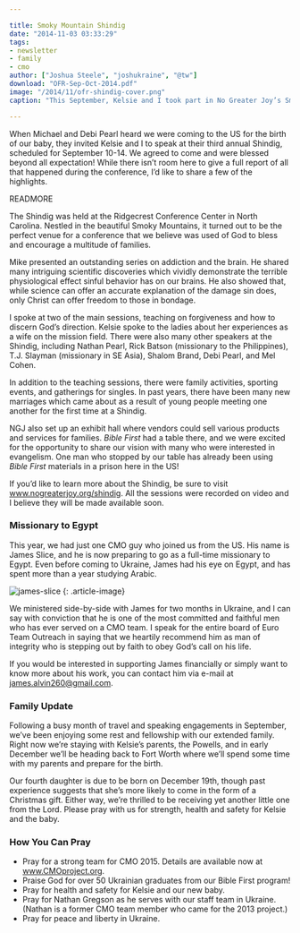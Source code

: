 ```yaml
---

title: Smoky Mountain Shindig
date: "2014-11-03 03:33:29"
tags:
- newsletter
- family
- cmo
author: ["Joshua Steele", "joshukraine", "@tw"]
download: "OFR-Sep-Oct-2014.pdf"
image: "/2014/11/ofr-shindig-cover.png"
caption: "This September, Kelsie and I took part in No Greater Joy’s Smoky Mountain Shindig. Over 2,000 people gathered for an unforgettable conference filled with solid Bible teaching, singing, fellowship, games, and encouragement."

---
```


When Michael and Debi Pearl heard we were coming to the US for the birth of our baby, they invited Kelsie and I to speak at their third annual Shindig, scheduled for September 10-14. We agreed to come and were blessed beyond all expectation! While there isn’t room here to give a full report of all that happened during the conference, I’d like to share a few of the highlights.

READMORE

The Shindig was held at the Ridgecrest Conference Center in North Carolina. Nestled in the beautiful Smoky Mountains, it turned out to be the perfect venue for a conference that we believe was used of God to bless and encourage a multitude of families.

Mike presented an outstanding series on addiction and the brain. He shared many intriguing scientific discoveries which vividly demonstrate the terrible physiological effect sinful behavior has on our brains. He also showed that, while science can offer an accurate explanation of the damage sin does, only Christ can offer freedom to those in bondage.

I spoke at two of the main sessions, teaching on forgiveness and how to discern God’s direction. Kelsie spoke to the ladies about her experiences as a wife on the mission field. There were also many other speakers at the Shindig, including Nathan Pearl, Rick Batson (missionary to the Philippines), T.J. Slayman (missionary in SE Asia), Shalom Brand, Debi Pearl, and Mel Cohen.

In addition to the teaching sessions, there were family activities, sporting events, and gatherings for singles. In past years, there have been many new marriages which came about as a result of young people meeting one another for the first time at a Shindig.

NGJ also set up an exhibit hall where vendors could sell various products and services for families. *Bible First* had a table there, and we were excited for the opportunity to share our vision with many who were interested in evangelism. One man who stopped by our table has already been using *Bible First* materials in a prison here in the US!

If you’d like to learn more about the Shindig, be sure to visit <a href="http://www.nogreaterjoy.org/shindig" target="_blank">www.nogreaterjoy.org/shindig</a>. All the sessions were recorded on video and I believe they will be made available soon.

### Missionary to Egypt

This year, we had just one CMO guy who joined us from the US. His name is James Slice, and he is now preparing to go as a full-time missionary to Egypt. Even before coming to Ukraine, James had his eye on Egypt, and has spent more than a year studying Arabic.

<img class="alignleft size-full wp-image-1941" src="//d21yo20tm8bmc2.cloudfront.net/2014/11/james-slice.png" alt="james-slice" />
{: .article-image}

We ministered side-by-side with James for two months in Ukraine, and I can say with conviction that he is one of the most committed and faithful men who has ever served on a CMO team. I speak for the entire board of Euro Team Outreach in saying that we heartily recommend him as man of integrity who is stepping out by faith to obey God’s call on his life.

If you would be interested in supporting James financially or simply want to know more about his work, you can contact him via e-mail at
<a href="mailto:james.alvin260@gmail.com" target="_blank">james.alvin260@gmail.com</a>.

### Family Update

Following a busy month of travel and speaking engagements in September, we’ve been enjoying some rest and fellowship with our extended family. Right now we’re staying with Kelsie’s parents, the Powells, and in early December we’ll be heading back to Fort Worth where we’ll spend some time with my parents and prepare for the birth.

Our fourth daughter is due to be born on December 19th, though past experience suggests that she’s more likely to come in the form of a Christmas gift. Either way, we’re thrilled to be receiving yet another little one from the Lord. Please pray with us for strength, health and safety for Kelsie and the baby.

### How You Can Pray

* Pray for a strong team for CMO 2015. Details are available now at <a href="http://www.CMOproject.org" target="_blank">www.CMOproject.org</a>.
* Praise God for over 50 Ukrainian graduates from our Bible First program!
* Pray for health and safety for Kelsie and our new baby.
* Pray for Nathan Gregson as he serves with our staff team in Ukraine. (Nathan is a former CMO team member who came for the 2013 project.)
* Pray for peace and liberty in Ukraine.
